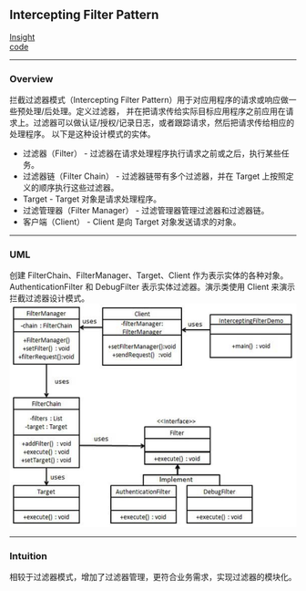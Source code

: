 ## Intercepting Filter Pattern
[Insight](https://www.runoob.com/design-pattern/intercepting-filter-pattern.html)  
[code](https://github.com/wan-h/Brainpower/blob/master/Code/CS/DesignPatterns/InterceptingFilterPattern.py)

---
### Overview  
拦截过滤器模式（Intercepting Filter Pattern）用于对应用程序的请求或响应做一些预处理/后处理。定义过滤器，
并在把请求传给实际目标应用程序之前应用在请求上。过滤器可以做认证/授权/记录日志，或者跟踪请求，然后把请求传给相应的处理程序。
以下是这种设计模式的实体。  
* 过滤器（Filter） - 过滤器在请求处理程序执行请求之前或之后，执行某些任务。  
* 过滤器链（Filter Chain） - 过滤器链带有多个过滤器，并在 Target 上按照定义的顺序执行这些过滤器。  
* Target - Target 对象是请求处理程序。  
* 过滤管理器（Filter Manager） - 过滤管理器管理过滤器和过滤器链。  
* 客户端（Client） - Client 是向 Target 对象发送请求的对象。

---
### UML  
创建 FilterChain、FilterManager、Target、Client 作为表示实体的各种对象。AuthenticationFilter 和 DebugFilter 
表示实体过滤器。演示类使用 Client 来演示拦截过滤器设计模式。  
![](src/UML_0.png)  

---
### Intuition  
相较于过滤器模式，增加了过滤器管理，更符合业务需求，实现过滤器的模块化。